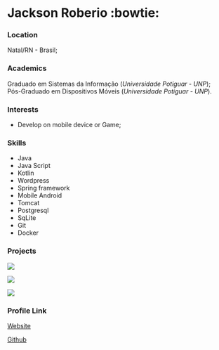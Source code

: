 # Jackson Roberio :bowtie:

### Location

Natal/RN - Brasil;

### Academics

Graduado em Sistemas da Informação (*Universidade Potiguar - UNP*);
<br />
Pós-Graduado em Dispositivos Móveis (*Universidade Potiguar - UNP*).

### Interests

- Develop on mobile device or Game;

### Skills

- Java
- Java Script
- Kotlin
- Wordpress
- Spring framework
- Mobile Android
- Tomcat
- Postgresql
- SqLite
- Git
- Docker

### Projects

<p>
  <a href="https://github.com/jackson-roberio/scrum-certificate">
    <img align="center" src="https://github-readme-stats.vercel.app/api/pin/?username=jackson-roberio&repo=scrum-certificate&theme=dracula" />
  </a>
</p>

<p>
  <a href="https://github.com/jackson-roberio/JacKar-Android">
    <img align="center" src="https://github-readme-stats.vercel.app/api/pin/?username=jackson-roberio&repo=JacKar-Android&theme=dracula" />
  </a>
</p>

<p>
  <a href="https://github.com/jackson-roberio/JackHub">
    <img align="center" src="https://github-readme-stats.vercel.app/api/pin/?username=jackson-roberio&repo=JackHub&theme=dracula" />
  </a>
</p>

### Profile Link

[Website](https://jacksonroberio.com.br)

[Github](https://github.com/jackson-roberio)
